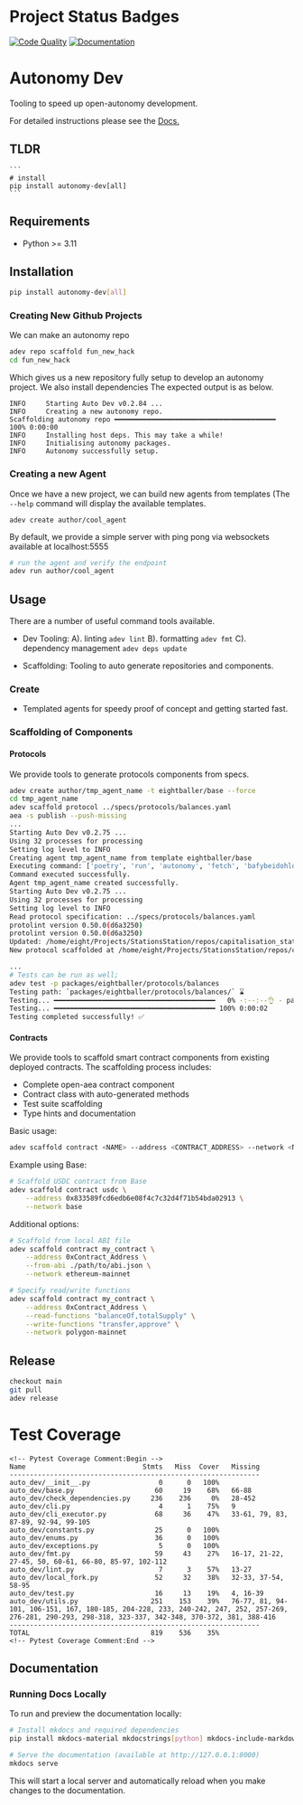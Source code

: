 # Project Status Badges

[![Code Quality](https://github.com/8ball030/auto_dev/actions/workflows/common_check.yaml/badge.svg)](https://github.com/8ball030/auto_dev/actions/workflows/common_check.yaml)
[![Documentation](https://github.com/8ball030/auto_dev/actions/workflows/github_action.yml/badge.svg)](https://github.com/8ball030/auto_dev/actions/workflows/github_action.yml)


# Autonomy Dev

Tooling to speed up open-autonomy development.

For detailed instructions please see the [Docs.](https://8ball030.github.io/auto_dev/)

## TLDR

    ```
    # install 
    pip install autonomy-dev[all]
    ```

## Requirements

- Python >= 3.11

## Installation

```bash
pip install autonomy-dev[all]
```

### Creating New Github Projects
We can make an autonomy repo
```bash
adev repo scaffold fun_new_hack
cd fun_new_hack
```

Which gives us a new repository fully setup to develop an autonomy project.
We also install dependencies
The expected output is as below.

```output
INFO     Starting Auto Dev v0.2.84 ...                                                                                                                                           
INFO     Creating a new autonomy repo.                                                                                                                                           
Scaffolding autonomy repo ━━━━━━━━━━━━━━━━━━━━━━━━━━━━━━━━━━━━━━━━ 100% 0:00:00
INFO     Installing host deps. This may take a while!                                                                                                                            
INFO     Initialising autonomy packages.                                                                                                                                         
INFO     Autonomy successfully setup. 
```

### Creating a new Agent

Once we have a new project, we can build new agents from templates (The `--help` command will display the available templates.

```
adev create author/cool_agent
```

By default, we provide a simple server with ping pong via websockets available at localhost:5555

```bash
# run the agent and verify the endpoint
adev run author/cool_agent
```


## Usage

There are a number of useful command tools available.

- Dev Tooling:
    A). linting `adev lint`
    B). formatting `adev fmt`
    C). dependency management `adev deps update`

- Scaffolding: Tooling to auto generate repositories and components.


### Create

- Templated agents for speedy proof of concept and getting started fast.


### Scaffolding of Components

#### Protocols

We provide tools to generate protocols components from specs.

```bash
adev create author/tmp_agent_name -t eightballer/base --force
cd tmp_agent_name
adev scaffold protocol ../specs/protocols/balances.yaml 
aea -s publish --push-missing
...
Starting Auto Dev v0.2.75 ...
Using 32 processes for processing
Setting log level to INFO
Creating agent tmp_agent_name from template eightballer/base
Executing command: ['poetry', 'run', 'autonomy', 'fetch', 'bafybeidohldv57m3jkc33zpgbxukaushmcibmt4ncnsnomd3pvpocxs3ui', '--alias', 'tmp_agent_name']
Command executed successfully.
Agent tmp_agent_name created successfully.
Starting Auto Dev v0.2.75 ...
Using 32 processes for processing
Setting log level to INFO
Read protocol specification: ../specs/protocols/balances.yaml
protolint version 0.50.0(d6a3250)
protolint version 0.50.0(d6a3250)
Updated: /home/eight/Projects/StationsStation/repos/capitalisation_station/tmp_agent_name/protocols/balances/custom_types.py
New protocol scaffolded at /home/eight/Projects/StationsStation/repos/capitalisation_station/tmp_agent_name/protocols/balances

...
# Tests can be run as well;
adev test -p packages/eightballer/protocols/balances
Testing path: `packages/eightballer/protocols/balances/` ⌛
Testing... ━━━━━━━━━━━━━━━━━━━━━━━━━━━━━━━━━━━━━━━━   0% -:--:--👌 - packages/eightballer/protocols/balances/
Testing... ━━━━━━━━━━━━━━━━━━━━━━━━━━━━━━━━━━━━━━━━ 100% 0:00:02
Testing completed successfully! ✅
```

#### Contracts

We provide tools to scaffold smart contract components from existing deployed contracts. The scaffolding process includes:

- Complete open-aea contract component
- Contract class with auto-generated methods
- Test suite scaffolding
- Type hints and documentation

Basic usage:
```bash
adev scaffold contract <NAME> --address <CONTRACT_ADDRESS> --network <NETWORK_NAME>
```

Example using Base:
```bash
# Scaffold USDC contract from Base
adev scaffold contract usdc \
    --address 0x833589fcd6edb6e08f4c7c32d4f71b54bda02913 \
    --network base
```

Additional options:
```bash
# Scaffold from local ABI file
adev scaffold contract my_contract \
    --address 0xContract_Address \
    --from-abi ./path/to/abi.json \
    --network ethereum-mainnet

# Specify read/write functions
adev scaffold contract my_contract \
    --address 0xContract_Address \
    --read-functions "balanceOf,totalSupply" \
    --write-functions "transfer,approve" \
    --network polygon-mainnet
```

## Release

```bash
checkout main
git pull
adev release
```



# Test Coverage
```plaintext
<!-- Pytest Coverage Comment:Begin -->
Name                             Stmts   Miss  Cover   Missing
--------------------------------------------------------------
auto_dev/__init__.py                 0      0   100%
auto_dev/base.py                    60     19    68%   66-88
auto_dev/check_dependencies.py     236    236     0%   28-452
auto_dev/cli.py                      4      1    75%   9
auto_dev/cli_executor.py            68     36    47%   33-61, 79, 83, 87-89, 92-94, 99-105
auto_dev/constants.py               25      0   100%
auto_dev/enums.py                   36      0   100%
auto_dev/exceptions.py               5      0   100%
auto_dev/fmt.py                     59     43    27%   16-17, 21-22, 27-45, 50, 60-61, 66-80, 85-97, 102-112
auto_dev/lint.py                     7      3    57%   13-27
auto_dev/local_fork.py              52     32    38%   32-33, 37-54, 58-95
auto_dev/test.py                    16     13    19%   4, 16-39
auto_dev/utils.py                  251    153    39%   76-77, 81, 94-101, 106-151, 167, 180-185, 204-228, 233, 240-242, 247, 252, 257-269, 276-281, 290-293, 298-318, 323-337, 342-348, 370-372, 381, 388-416
--------------------------------------------------------------
TOTAL                              819    536    35%
<!-- Pytest Coverage Comment:End -->
```

## Documentation

### Running Docs Locally

To run and preview the documentation locally:

```bash
# Install mkdocs and required dependencies
pip install mkdocs-material mkdocstrings[python] mkdocs-include-markdown-plugin mkdocs-mermaid2-plugin

# Serve the documentation (available at http://127.0.0.1:8000)
mkdocs serve
```

This will start a local server and automatically reload when you make changes to the documentation.
